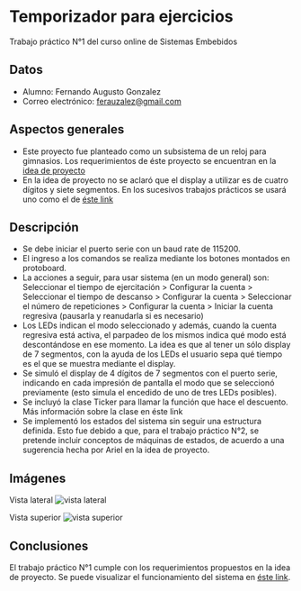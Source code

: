 # Temporizador para ejercicios
Trabajo práctico N°1 del curso online de Sistemas Embebidos

## Datos
- Alumno: Fernando Augusto Gonzalez
- Correo electrónico: ferauzalez@gmail.com

## Aspectos generales
- Este proyecto fue planteado como un subsistema de un reloj para gimnasios. Los requerimientos de éste proyecto se encuentran en la [idea de proyecto](https://drive.google.com/file/d/1E1HMZ6O3roSUBYhBtxat7gXWZ-FmFl0v/view)
- En la idea de proyecto no se aclaró que el display a utilizar es de cuatro dígitos y siete segmentos. En los sucesivos trabajos prácticos se usará uno como el de [éste link](https://articulo.mercadolibre.com.ar/MLA-912188513-display-7-segmentos-4-digitos-056-rojo-arduino-catodo-comun-_JM#position%3D5%26search_layout%3Dgrid%26type%3Ditem%26tracking_id%3D843cb5e5-9544-4f3b-b1cc-106021ec19cf)

## Descripción
- Se debe iniciar el puerto serie con un baud rate de 115200.
- El ingreso a los comandos se realiza mediante los botones montados en protoboard.
- La acciones a seguir, para usar sistema (en un modo general) son: Seleccionar el tiempo de ejercitación > Configurar la cuenta > Seleccionar el tiempo de descanso > Configurar la cuenta > Seleccionar el número de repeticiones > Configurar la cuenta > Iniciar la cuenta regresiva (pausarla y reanudarla si es necesario)
- Los LEDs indican el modo seleccionado y además, cuando la cuenta regresiva está activa, el parpadeo de los mismos indica qué modo está descontándose en ese momento. La idea es que al tener un sólo display de 7 segmentos, con la ayuda de los LEDs el usuario sepa qué tiempo es el que se muestra mediante el display.
- Se simuló el display de 4 dígitos de 7 segmentos con el puerto serie, indicando en cada impresión de pantalla el modo que se seleccionó previamente (esto simula el encedido de uno de tres LEDs posibles).
- Se incluyó la clase Ticker para llamar la función que hace el descuento. Más información sobre la clase en éste link
- Se implementó los estados del sistema sin seguir una estructura definida. Esto fue debido a que, para el trabajo práctico N°2, se pretende incluir conceptos de máquinas de estados, de acuerdo a una sugerencia hecha por Ariel en la idea de proyecto.

## Imágenes

Vista lateral
![vista lateral](https://github.com/ferauzalez/ARMBookCurso2024_TP1/assets/55369433/9dfa8a28-6b24-4f2b-8b43-528acfc6abfb)

Vista superior
![vista superior](https://github.com/ferauzalez/ARMBookCurso2024_TP1/assets/55369433/35b737f6-098f-48fa-a950-dabd1439650e)


## Conclusiones
El trabajo práctico N°1 cumple con los requerimientos propuestos en la idea de proyecto. Se puede visualizar el funcionamiento del sistema en [éste link](https://youtu.be/J5sgj14au_0).

